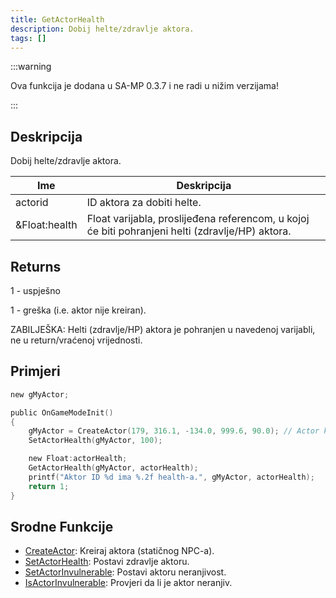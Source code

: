 ```yaml
---
title: GetActorHealth
description: Dobij helte/zdravlje aktora.
tags: []
---
```


:::warning

Ova funkcija je dodana u SA-MP 0.3.7 i ne radi u nižim verzijama!

:::

## Deskripcija

Dobij helte/zdravlje aktora.

| Ime           | Deskripcija                                                                                      |
| ------------- | ------------------------------------------------------------------------------------------------ |
| actorid       | ID aktora za dobiti helte.                                                                       |
| &Float:health | Float varijabla, proslijeđena referencom, u kojoj će biti pohranjeni helti (zdravlje/HP) aktora. |

## Returns

1 - uspješno

1 - greška (i.e. aktor nije kreiran).

ZABILJEŠKA: Helti (zdravlje/HP) aktora je pohranjen u navedenoj varijabli, ne u return/vraćenoj vrijednosti.

## Primjeri

```c
new gMyActor;

public OnGameModeInit()
{
    gMyActor = CreateActor(179, 316.1, -134.0, 999.6, 90.0); // Actor kao prodavač u Ammunation
    SetActorHealth(gMyActor, 100);

    new Float:actorHealth;
    GetActorHealth(gMyActor, actorHealth);
    printf("Aktor ID %d ima %.2f health-a.", gMyActor, actorHealth);
    return 1;
}
```

## Srodne Funkcije

- [CreateActor](CreateActor): Kreiraj aktora (statičnog NPC-a).
- [SetActorHealth](SetActorHealth): Postavi zdravlje aktoru.
- [SetActorInvulnerable](SetActorInvulnerable): Postavi aktoru neranjivost.
- [IsActorInvulnerable](IsActorInvulnerable): Provjeri da li je aktor neranjiv.
